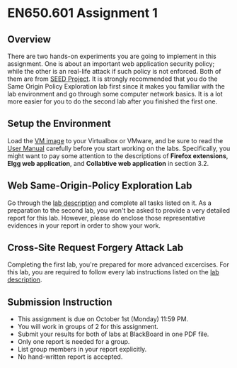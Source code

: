 # EN650.601 Assignment 1 

## Overview
There are two hands-on experiments you are going to implement in this assignment. One is about an important web application security policy; while the other is an real-life attack if such policy is not enforced. Both of them are from [SEED Project](http://www.cis.syr.edu/~wedu/seed/index.html). It is strongly recommended that you do the Same Origin Policy Exploration lab first since it makes you familiar with the lab environment and go through some computer network basics. It is a lot more easier for you to do the second lab after you finished the first one.

## Setup the Environment
Load the [VM image](http://www.cis.syr.edu/~wedu/SEEDUbuntu12.04.zip) to your Virtualbox or VMware, and be sure to read the [User Manual](http://www.cis.syr.edu/~wedu/seed/Documentation/Ubuntu12_04_VM/Ubuntu12_04_VM_Manual.pdf) carefully before you start working on the labs. Specifically, you might want to pay some attention to the descriptions of __Firefox extensions__, __Elgg web application__, and __Collabtive web application__ in section 3.2. 


## Web Same-Origin-Policy Exploration Lab
Go through the [lab description](http://www.cis.syr.edu/~wedu/seed/Labs/Web/Web_SOP_Collabtive/) and complete all tasks listed on it. As a preparation to the second lab, you won't be asked to provide a very detailed report for this lab. However, please do enclose those representative evidences in your report in order to show your work. 

## Cross-Site Request Forgery Attack Lab
Completing the first lab, you're prepared for more advanced excercises. For this lab, you are required to follow every lab instructions listed on the [lab description](http://www.cis.syr.edu/~wedu/seed/Labs/Web/CSRF_Collabtive/). 

## Submission Instruction
- This assignment is due on October 1st (Monday) 11:59 PM. 
- You will work in groups of 2 for this assignment.
- Submit your results for both of labs at BlackBoard in one PDF file.
- Only one report is needed for a group. 
- List group members in your report explicitly. 
- No hand-written report is accepted.

